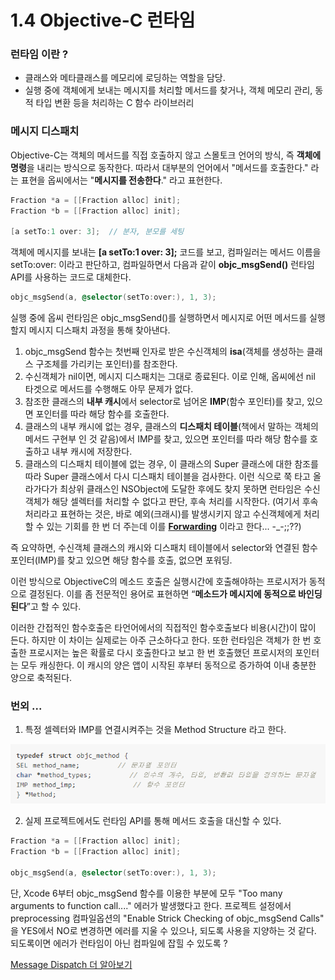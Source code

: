﻿# 1.4 Objective-C 런타임

### 런타임 이란 ?

- 클래스와 메타클래스를 메모리에 로딩하는 역할을 담당.
- 실행 중에 객체에게 보내는 메시지를 처리할 메서드를 찾거나, 객체 메모리 관리, 동적 타입 변환 등을 처리하는 C 함수 라이브러리

### 메시지 디스패치

Objective-C는 객체의 메서드를 직접 호출하지 않고 스몰토크 언어의 방식, 즉 **객체에 명령**을 내리는 방식으로 동작한다. 따라서 대부분의 언어에서 "메서드를 호출한다." 라는 표현을 옵씨에서는 "**메시지를 전송한다**." 라고 표현한다.

```objectivec
Fraction *a = [[Fraction alloc] init];
Fraction *b = [[Fraction alloc] init];

[a setTo:1 over: 3];  // 분자, 분모를 세팅
```

객체에 메시지를 보내는 **[a setTo:1 over: 3];** 코드를 보고, 컴파일러는 메서드 이름을 setTo:over: 이라고 판단하고, 컴파일하면서 다음과 같이 **objc_msgSend()** 런타임 API를 사용하는 코드로 대체한다.

```objectivec
objc_msgSend(a, @selector(setTo:over:), 1, 3);
```

실행 중에 옵씨 런타임은 objc_msgSend()를 실행하면서 메시지로 어떤 메서드를 실행할지 메시지 디스패치 과정을 통해 찾아낸다.

1. objc_msgSend 함수는 첫번째 인자로 받은 수신객체의 **isa**(객체를 생성하는 클래스 구조체를 가리키는 포인터)를 참조한다.
2. 수신객체가 nil이면, 메시지 디스패치는 그대로 종료된다. 이로 인해, 옵씨에선 nil 타겟으로 메서드를 수행해도 아무 문제가 없다.
3. 참조한 클래스의 **내부 캐시**에서 selector로 넘어온 **IMP**(함수 포인터)를 찾고, 있으면 포인터를 따라 해당 함수를 호출한다.
4. 클래스의 내부 캐시에 없는 경우, 클래스의 **디스패치 테이블**(책에서 말하는 객체의 메서드 구현부 인 것 같음)에서 IMP를 찾고, 있으면 포인터를 따라 해당 함수를 호출하고 내부 캐시에 저장한다.
5. 클래스의 디스패치 테이블에 없는 경우, 이 클래스의 Super 클래스에 대한 참조를 따라 Super 클래스에서 다시 디스패치 테이블을 검사한다. 이런 식으로 쭉 타고 올라가다가 최상위 클래스인 NSObject에 도달한 후에도 찾지 못하면 런타임은 수신객체가 해당 셀렉터를 처리할 수 없다고 판단, 후속 처리를 시작한다. (여기서 후속처리라고 표현하는 것은, 바로 예외(크래시)를 발생시키지 않고 수신객체에게 처리할 수 있는 기회를 한 번 더 주는데 이를 **[Forwarding](https://devyongsik.tistory.com/568)** 이라고 한다... -_-;;??)

즉 요약하면, 수신객체 클래스의 캐시와 디스패치 테이블에서 selector와 연결된 함수포인터(IMP)를 찾고 있으면 해당 함수를 호출, 없으면 포워딩.

이런 방식으로 ObjectiveC의 메소드 호출은 실행시간에 호출해야하는 프로시저가 동적으로 결정된다. 이를 좀 전문적인 용어로 표현하면 “**메소드가 메시지에 동적으로 바인딩된다**”고 할 수 있다.

이러한 간접적인 함수호출은 타언어에서의 직접적인 함수호출보다 비용(시간)이 많이 든다. 하지만 이 차이는 실제로는 아주 근소하다고 한다. 또한 런타임은 객체가 한 번 호출한 프로시저는 높은 확률로 다시 호출한다고 보고 한 번 호출했던 프로시저의 포인터는 모두 캐싱한다. 이 캐시의 양은 앱이 시작된 후부터 동적으로 증가하여 이내 충분한 양으로 축적된다.

### 번외 ...

1. 특정 셀렉터와 IMP를 연결시켜주는 것을 Method Structure 라고 한다.

![Untitled.png](Untitled.png)

2. 실제 프로젝트에서도 런타임 API를 통해 메서드 호출을 대신할 수 있다.

```objectivec
Fraction *a = [[Fraction alloc] init];
Fraction *b = [[Fraction alloc] init];

objc_msgSend(a, @selector(setTo:over:), 1, 3);
```

단,  Xcode 6부터 objc_msgSend 함수를 이용한 부분에 모두 "Too many arguments to function call...." 에러가 발생했다고 한다. 프로젝트 설정에서 preprocessing 컴파일옵션의 "Enable Strick Checking of objc_msgSend Calls" 을 YES에서 NO로 변경하면 에러를 지울 수 있으나, 되도록 사용을 지양하는 것 같다. 되도록이면 에러가 런타임이 아닌 컴파일에 잡힐 수 있도록 ?

[Message Dispatch 더 알아보기](https://jcsoohwancho.github.io/2019-11-02-Message-Dispatch/)